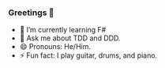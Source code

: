 ### Greetings 👋
- 🌱 I’m currently learning F#
- 💬 Ask me about TDD and DDD.
- 😄 Pronouns: He/Him.
- ⚡ Fun fact: I play guitar, drums, and piano.

<!--
**ewhipp/ewhipp** is a ✨ _special_ ✨ repository because its `README.md` (this file) appears on your GitHub profile.

Here are some ideas to get you started:
- 🔭 I’m currently working on ...
- 🌱 I’m currently learning ...
- 👯 I’m looking to collaborate on ...
- 🤔 I’m looking for help with ...
- 💬 Ask me about ...
- 📫 How to reach me: ...
- 😄 Pronouns: ...
- ⚡ Fun fact: ...
-->
